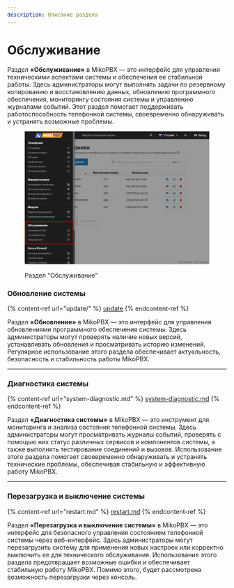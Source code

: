 ```yaml
---
description: Описание раздела
---
```


# Обслуживание

Раздел **«Обслуживание»** в MikoPBX — это интерфейс для управления техническими аспектами системы и обеспечения ее стабильной работы. Здесь администраторы могут выполнять задачи по резервному копированию и восстановлению данных, обновлению программного обеспечения, мониторингу состояния системы и управлению журналами событий. Этот раздел помогает поддерживать работоспособность телефонной системы, своевременно обнаруживать и устранять возможные проблемы.

<figure><img src="../../.gitbook/assets/maintenceMikoPBX.png" alt=""><figcaption><p>Раздел "Обслуживание"</p></figcaption></figure>

### Обновление системы

{% content-ref url="update/" %}
[update](update/)
{% endcontent-ref %}

Раздел **«Обновление»** в MikoPBX — это интерфейс для управления обновлениями программного обеспечения системы. Здесь администраторы могут проверять наличие новых версий, устанавливать обновления и просматривать историю изменений. Регулярное использование этого раздела обеспечивает актуальность, безопасность и стабильность работы MikoPBX.

***

### Диагностика системы

{% content-ref url="system-diagnostic.md" %}
[system-diagnostic.md](system-diagnostic.md)
{% endcontent-ref %}

Раздел **«Диагностика системы»** в MikoPBX — это инструмент для мониторинга и анализа состояния телефонной системы. Здесь администраторы могут просматривать журналы событий, проверять с помощью них статус различных сервисов и компонентов системы, а также выполнять тестирование соединений и вызовов. Использование этого раздела помогает своевременно обнаруживать и устранять технические проблемы, обеспечивая стабильную и эффективную работу MikoPBX.

***

### Перезагрузка и выключение системы

{% content-ref url="restart.md" %}
[restart.md](restart.md)
{% endcontent-ref %}

Раздел **«Перезагрузка и выключение системы»** в MikoPBX — это интерфейс для безопасного управления состоянием телефонной системы через веб-интерфейс. Здесь администраторы могут перезагрузить систему для применения новых настроек или корректно выключить ее для технического обслуживания. Использование этого раздела предотвращает возможные ошибки и обеспечивает стабильную работу MikoPBX. Помимо этого, будет рассмотрена возможность перезагрузки через консоль.
